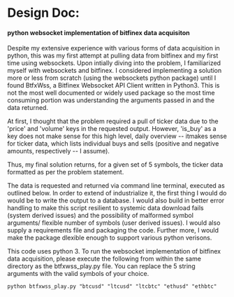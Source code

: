 # Design Doc:
#### python websocket implementation of bitfinex data acquisiton

Despite my extensive experience with various forms of data acquisition in python, this was my first attempt at pulling data from bitfinex and my first time using websockets. Upon intially diving into the problem, I familiarized myself with websockets and bitfinex. I considered implementing a solution more or less from scratch (using the websockets python package) until I found BtfxWss, a Bitfinex Websocket API Client written in Python3. This is not the most well documented or widely used package so the most time consuming portion was understanding the arguments passed in and the data returned. 

At first, I thought that the problem required a pull of ticker data due to the 'price' and 'volume' keys in the requested output. However, 'is_buy' as a key does not make sense for this high level, daily overview -- itmakes sense for ticker data, which lists individual buys and sells (positive and negative amounts, respectively -- I assume).

Thus, my final solution returns, for a given set of 5 symbols, the ticker data formatted as per the problem statement.

The data is requested and returned via command line terminal, executed as outlined below. In order to extend of industrialize it, the first thing I would do would be to write the output to a database. I would also build in better error handling to make this script resilient to systemic data download fails (system derived issues) and the possibility of malformed symbol arguments/ flexible number of symbols (user derived issues). I would also supply a requirements file and packaging the code. Further more, I would make the package dlexible enough to support various python verisons.

This code uses python 3. To run the websocket implementation of bitfinex data acquisition, please execute the following from within the same directory as the btfxwss_play.py file. You can replace the 5 string arguments with the valid symbols of your choice.

``python btfxwss_play.py "btcusd" "ltcusd" "ltcbtc" "ethusd" "ethbtc"``

